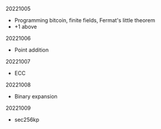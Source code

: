 20221005

- Programming bitcoin, finite fields, Fermat's little theorem
- +1 above

20221006

- Point addition

20221007

- ECC

20221008

- Binary expansion

20221009

- sec256kp
